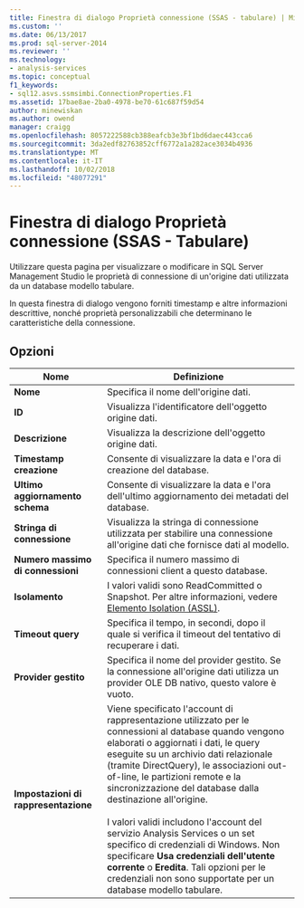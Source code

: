 ```yaml
---
title: Finestra di dialogo Proprietà connessione (SSAS - tabulare) | Microsoft Docs
ms.custom: ''
ms.date: 06/13/2017
ms.prod: sql-server-2014
ms.reviewer: ''
ms.technology:
- analysis-services
ms.topic: conceptual
f1_keywords:
- sql12.asvs.ssmsimbi.ConnectionProperties.F1
ms.assetid: 17bae8ae-2ba0-4978-be70-61c687f59d54
author: minewiskan
ms.author: owend
manager: craigg
ms.openlocfilehash: 8057222588cb388eafcb3e3bf1bd6daec443cca6
ms.sourcegitcommit: 3da2edf82763852cff6772a1a282ace3034b4936
ms.translationtype: MT
ms.contentlocale: it-IT
ms.lasthandoff: 10/02/2018
ms.locfileid: "48077291"
---
```

# <a name="connection-properties-dialog-box-ssas---tabular"></a>Finestra di dialogo Proprietà connessione (SSAS - Tabulare)
  Utilizzare questa pagina per visualizzare o modificare in SQL Server Management Studio le proprietà di connessione di un'origine dati utilizzata da un database modello tabulare.  
  
 In questa finestra di dialogo vengono forniti timestamp e altre informazioni descrittive, nonché proprietà personalizzabili che determinano le caratteristiche della connessione.  
  
## <a name="options"></a>Opzioni  
  
|Nome|Definizione|  
|----------|----------------|  
|**Nome**|Specifica il nome dell'origine dati.|  
|**ID**|Visualizza l'identificatore dell'oggetto origine dati.|  
|**Descrizione**|Visualizza la descrizione dell'oggetto origine dati.|  
|**Timestamp creazione**|Consente di visualizzare la data e l'ora di creazione del database.|  
|**Ultimo aggiornamento schema**|Consente di visualizzare la data e l'ora dell'ultimo aggiornamento dei metadati del database.|  
|**Stringa di connessione**|Visualizza la stringa di connessione utilizzata per stabilire una connessione all'origine dati che fornisce dati al modello.|  
|**Numero massimo di connessioni**|Specifica il numero massimo di connessioni client a questo database.|  
|**Isolamento**|I valori validi sono ReadCommitted o Snapshot. Per altre informazioni, vedere [Elemento Isolation &#40;ASSL&#41;](scripting/properties/isolation-element-assl.md).|  
|**Timeout query**|Specifica il tempo, in secondi, dopo il quale si verifica il timeout del tentativo di recuperare i dati.|  
|**Provider gestito**|Specifica il nome del provider gestito. Se la connessione all'origine dati utilizza un provider OLE DB nativo, questo valore è vuoto.|  
|**Impostazioni di rappresentazione**|Viene specificato l'account di rappresentazione utilizzato per le connessioni al database quando vengono elaborati o aggiornati i dati, le query eseguite su un archivio dati relazionale (tramite DirectQuery), le associazioni out-of-line, le partizioni remote e la sincronizzazione del database dalla destinazione all'origine.<br /><br /> I valori validi includono l'account del servizio Analysis Services o un set specifico di credenziali di Windows. Non specificare **Usa credenziali dell'utente corrente** o **Eredita**. Tali opzioni per le credenziali non sono supportate per un database modello tabulare.|  
  
  
